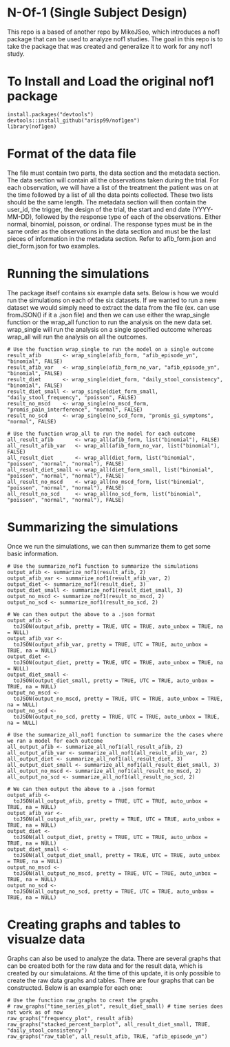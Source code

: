 # N-Of-1 (Single Subject Design)

This repo is a based of another repo by MikeJSeo, which introduces a nof1 package that can be used to analyze nof1 studies. The goal in this repo is to take the package that was created and generalize it to work for any nof1 study.

# To Install and Load the original nof1 package

```{r}
install.packages("devtools")
devtools::install_github("arisp99/nof1gen")
library(nof1gen)
```

# Format of the data file

The file must contain two parts, the data section and the metadata section. The data section will contain all the observations taken during the trial. For each observation, we will have a list of the treatment the patient was on at the time followed by a list of all the data points collected. These two lists should be the same length. The metadata section will then contain the  user_id, the trigger, the design of the trial, the start and end  date (YYYY-MM-DD), followed by the response type of each of the observations. Either normal, binomial, poisson, or ordinal. The response types must be in the same order as the observations in the data section and must be the last pieces of information in the metadata section. Refer to afib_form.json and diet_form.json for two examples.

# Running the simulations

The package itself contains six example data sets. Below is how we would run the simulations on each of the six datasets. If we wanted to run a new dataset we would simply need to extract the data from the file (ex. can use fromJSON() if it a .json file) and then we can use either the wrap_single function or the wrap_all function to run the analysis on the new data set. wrap_single will run the analysis on a single specified outcome whereas wrap_all will run the analysis on all the outcomes.

```{r}
# Use the function wrap_single to run the model on a single outcome
result_afib       <- wrap_single(afib_form, "afib_episode_yn", "binomial", FALSE)
result_afib_var   <- wrap_single(afib_form_no_var, "afib_episode_yn", "binomial", FALSE)
result_diet       <- wrap_single(diet_form, "daily_stool_consistency", "binomial", FALSE)
result_diet_small <- wrap_single(diet_form_small, "daily_stool_frequency", "poisson", FALSE)
result_no_mscd    <- wrap_single(no_mscd_form, "promis_pain_interference", "normal", FALSE)
result_no_scd     <- wrap_single(no_scd_form, "promis_gi_symptoms", "normal", FALSE)

# Use the function wrap_all to run the model for each outcome
all_result_afib       <- wrap_all(afib_form, list("binomial"), FALSE)
all_result_afib_var   <- wrap_all(afib_form_no_var, list("binomial"), FALSE)
all_result_diet       <- wrap_all(diet_form, list("binomial", "poisson", "normal", "normal"), FALSE)
all_result_diet_small <- wrap_all(diet_form_small, list("binomial", "poisson", "normal", "normal"), FALSE)
all_result_no_mscd    <- wrap_all(no_mscd_form, list("binomial", "poisson", "normal", "normal"), FALSE)
all_result_no_scd     <- wrap_all(no_scd_form, list("binomial", "poisson", "normal", "normal"), FALSE)
```

# Summarizing the simulations

Once we run the simulations, we can then summarize them to get some basic information.

```{r}
# Use the summarize_nof1 function to summarize the simulations
output_afib <- summarize_nof1(result_afib, 2)
output_afib_var <- summarize_nof1(result_afib_var, 2)
output_diet <- summarize_nof1(result_diet, 3)
output_diet_small <- summarize_nof1(result_diet_small, 3)
output_no_mscd <- summarize_nof1(result_no_mscd, 2)
output_no_scd <- summarize_nof1(result_no_scd, 2)

# We can then output the above to a .json format
output_afib <-
  toJSON(output_afib, pretty = TRUE, UTC = TRUE, auto_unbox = TRUE, na = NULL)
output_afib_var <-
  toJSON(output_afib_var, pretty = TRUE, UTC = TRUE, auto_unbox = TRUE, na = NULL)
output_diet <-
  toJSON(output_diet, pretty = TRUE, UTC = TRUE, auto_unbox = TRUE, na = NULL)
output_diet_small <-
  toJSON(output_diet_small, pretty = TRUE, UTC = TRUE, auto_unbox = TRUE, na = NULL)
output_no_mscd <-
  toJSON(output_no_mscd, pretty = TRUE, UTC = TRUE, auto_unbox = TRUE, na = NULL)
output_no_scd <-
  toJSON(output_no_scd, pretty = TRUE, UTC = TRUE, auto_unbox = TRUE, na = NULL)

# Use the summarize_all_nof1 function to summarize the the cases where we ran a model for each outcome
all_output_afib <- summarize_all_nof1(all_result_afib, 2)
all_output_afib_var <- summarize_all_nof1(all_result_afib_var, 2)
all_output_diet <- summarize_all_nof1(all_result_diet, 3)
all_output_diet_small <- summarize_all_nof1(all_result_diet_small, 3)
all_output_no_mscd <- summarize_all_nof1(all_result_no_mscd, 2)
all_output_no_scd <- summarize_all_nof1(all_result_no_scd, 2)

# We can then output the above to a .json format
output_afib <-
  toJSON(all_output_afib, pretty = TRUE, UTC = TRUE, auto_unbox = TRUE, na = NULL)
output_afib_var <-
  toJSON(all_output_afib_var, pretty = TRUE, UTC = TRUE, auto_unbox = TRUE, na = NULL)
output_diet <-
  toJSON(all_output_diet, pretty = TRUE, UTC = TRUE, auto_unbox = TRUE, na = NULL)
output_diet_small <-
  toJSON(all_output_diet_small, pretty = TRUE, UTC = TRUE, auto_unbox = TRUE, na = NULL)
output_no_mscd <-
  toJSON(all_output_no_mscd, pretty = TRUE, UTC = TRUE, auto_unbox = TRUE, na = NULL)
output_no_scd <-
  toJSON(all_output_no_scd, pretty = TRUE, UTC = TRUE, auto_unbox = TRUE, na = NULL)
```

# Creating graphs and tables to visualze data

Graphs can also be used to analyze the data. There are several graphs that can be created both for the raw data and for the result data, which is created by our simulataions. At the time of this update, it is only possible to create the raw data graphs and tables. There are four graphs that can be constructed. Below is an example for each one:

```{r}
# Use the function raw_graphs to creat the graphs
# raw_graphs("time_series_plot", result_diet_small) # time series does not work as of now
raw_graphs("frequency_plot", result_afib)
raw_graphs("stacked_percent_barplot", all_result_diet_small, TRUE, "daily_stool_consistency")
raw_graphs("raw_table", all_result_afib, TRUE, "afib_episode_yn")
```

